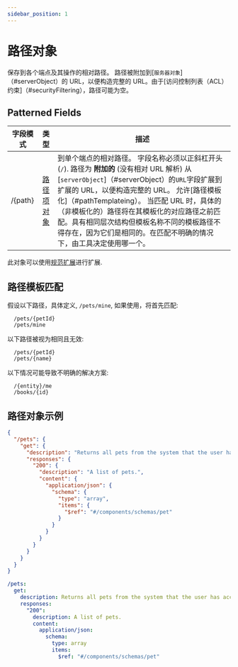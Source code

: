 ```yaml
---
sidebar_position: 1
---
```


# 路径对象

保存到各个端点及其操作的相对路径。
路径被附加到[`服务器对象`]（#serverObject）的 URL，以便构造完整的 URL。由于[访问控制列表（ACL）约束]（#securityFiltering），路径可能为空。

## Patterned Fields

| 字段模式                          |             类型              | 描述                                                                                                                                                                                                                                                                                                                                                                                                             |
| --------------------------------- | :---------------------------: | ---------------------------------------------------------------------------------------------------------------------------------------------------------------------------------------------------------------------------------------------------------------------------------------------------------------------------------------------------------------------------------------------------------------- |
| <a name="pathsPath"></a>/\{path\} | [路径项对象](#pathItemObject) | 到单个端点的相对路径。 字段名称必须以正斜杠开头 (`/`). 路径为 **附加的** (没有相对 URL 解析) 从[`serverObject`]（#serverObject）的`URL`字段扩展到扩展的 URL，以便构造完整的 URL。 允许[路径模板化]（#pathTemplateing）。 当匹配 URL 时，具体的（非模板化的）路径将在其模板化的对应路径之前匹配。具有相同层次结构但模板名称不同的模板路径不得存在，因为它们是相同的。在匹配不明确的情况下，由工具决定使用哪一个。 |

此对象可以使用[规范扩展](#specificationExtensions)进行扩展.

## 路径模板匹配

假设以下路径，具体定义, `/pets/mine`, 如果使用，将首先匹配:

```
  /pets/{petId}
  /pets/mine
```

以下路径被视为相同且无效:

```
  /pets/{petId}
  /pets/{name}
```

以下情况可能导致不明确的解决方案:

```
  /{entity}/me
  /books/{id}
```

## 路径对象示例

```json
{
  "/pets": {
    "get": {
      "description": "Returns all pets from the system that the user has access to",
      "responses": {
        "200": {
          "description": "A list of pets.",
          "content": {
            "application/json": {
              "schema": {
                "type": "array",
                "items": {
                  "$ref": "#/components/schemas/pet"
                }
              }
            }
          }
        }
      }
    }
  }
}
```

```yaml
/pets:
  get:
    description: Returns all pets from the system that the user has access to
    responses:
      "200":
        description: A list of pets.
        content:
          application/json:
            schema:
              type: array
              items:
                $ref: "#/components/schemas/pet"
```
